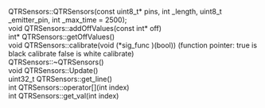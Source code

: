 QTRSensors::QTRSensors(const uint8_t* pins, int _length, uint8_t _emitter_pin, int _max_time = 2500);  
void QTRSensors::addOffValues(const int* off)  
int* QTRSensors::getOffValues()  
void QTRSensors::calibrate(void (*sig_func )(bool)) (function pointer: true is black calibrate false is white calibrate)  
QTRSensors::~QTRSensors()  
void QTRSensors::Update()  
uint32_t QTRSensors::get_line()  
int QTRSensors::operator[](int index)  
int QTRSensors::get_val(int index)  
